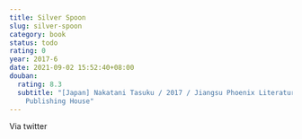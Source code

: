 ```yaml
---
title: Silver Spoon
slug: silver-spoon
category: book
status: todo
rating: 0
year: 2017-6
date: 2021-09-02 15:52:40+08:00
douban:
  rating: 8.3
  subtitle: "[Japan] Nakatani Tasuku / 2017 / Jiangsu Phoenix Literature and Art
    Publishing House"
---
```


Via twitter
